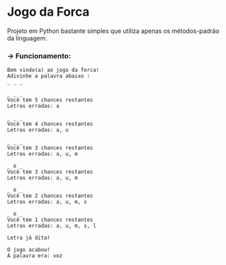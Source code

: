 # Jogo da Forca
Projeto em Python bastante simples que utiliza apenas os métodos-padrão da linguagem.  

### -> Funcionamento:

```
Bem vindo(a) ao jogo da forca!
Adivinhe a palavra abaixo :
_ _ _

_ _ _
Você tem 5 chances restantes
Letras erradas: a

_ _ _
Você tem 4 chances restantes
Letras erradas: a, u

_ _ _
Você tem 3 chances restantes
Letras erradas: a, u, m

_ o _
Você tem 3 chances restantes
Letras erradas: a, u, m

_ o _
Você tem 2 chances restantes
Letras erradas: a, u, m, s

_ o _
Você tem 1 chances restantes
Letras erradas: a, u, m, s, l

Letra já dita!

O jogo acabou!
A palavra era: voz
```

